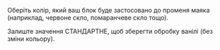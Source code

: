 Оберіть колір, який ваш блок буде застосовано до променя маяка (наприклад, червоне скло, помаранчеве скло тощо).

Залиште значення СТАНДАРТНЕ, щоб зберегти обробку ванілі (без зміни кольору).